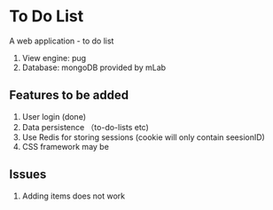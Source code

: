 # To Do List
A web application - to do list

1. View engine: pug
2. Database: mongoDB provided by mLab

## Features to be added

1. User login (done)
2. Data persistence （to-do-lists etc)
3. Use Redis for storing sessions (cookie will only contain seesionID)
4. CSS framework may be

## Issues

1. Adding items does not work 
